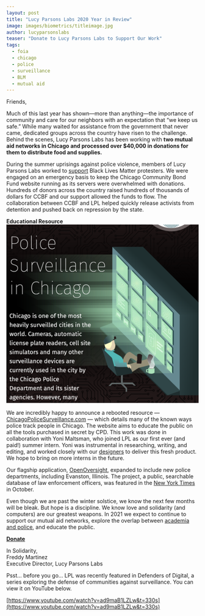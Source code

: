 ```yaml
---
layout: post
title: "Lucy Parsons Labs 2020 Year in Review"
image: images/biometrics/titleimage.jpg
author: lucyparsonslabs
teaser: "Donate to Lucy Parsons Labs to Support Our Work"
tags:
  - foia
  - chicago
  - police
  - surveillance
  - BLM
  - mutual aid
---
```


Friends,

Much of this last year has shown—more than anything—the importance of community and care for our neighbors with an expectation that “we keep us safe.” 
While many waited for assistance from the government that never came, dedicated groups across the country have risen to the challenge. 
Behind the scenes, Lucy Parsons Labs has been working with **two mutual aid networks in Chicago and 
processed over $40,000 in donations for them to distribute food and supplies.** 

During the summer uprisings against police violence, members of Lucy Parsons Labs worked to [support](https://lucyparsonslabs.com/posts/Black-Lives-Matter/)
Black Lives Matter protesters. We were engaged on an emergency basis to keep the Chicago Community Bond Fund website running as its servers were overwhelmed with donations. 
Hundreds of donors across the country raised hundreds of thousands of dollars for CCBF and our support allowed the funds to flow. 
The collaboration between CCBF and LPL helped quickly release activists from detention and pushed back on repression by the state. 

**Educational Resource**
![](/images/surveillancescreenshot.png)

We are incredibly happy to announce a rebooted resource — [ChicagoPoliceSurveillance.com](http://ChicagoPoliceSurveillance.com) — which details many of the known ways police track people in Chicago. 
The website aims to educate the public on all the tools purchased in secret by CPD. This work was done in collaboration with Yoni Maltsman, 
who joined LPL as our first ever (and paid!) summer intern. Yoni was instrumental in researching, writing, and editing, and worked closely with our 
[designers](https://studiothread.com/) to deliver this fresh product. We hope to bring on more interns in the future.

Our flagship application, [OpenOversight](https://openoversight.com/), expanded to include new police departments, including Evanston, Illinois. The project, a public, searchable database of 
law enforcement officers, was featured in the [New York Times](https://www.nytimes.com/2020/10/21/technology/facial-recognition-police.html) in October.

Even though we are past the winter solstice, we know the next few months will be bleak. But hope is a discipline.
We know love and solidarity (and computers) are our greatest weapons. In 2021 we expect to continue to support our mutual aid networks, 
explore the overlap between [academia and police](https://twitter.com/lucyparsonslabs/status/1338589394488467457), and educate the public. 

**[Donate](https://lucyparsonslabs.com/support/)**

In Solidarity,<br>
Freddy Martinez<br>
Executive Director, Lucy Parsons Labs


Psst... before you go… LPL was recently featured in Defenders of Digital, a series exploring the defense of communities against surveillance. You can view it on YouTube below.

[https://www.youtube.com/watch?v=ad9maB1LZLw&t=330s](https://www.youtube.com/watch?v=ad9maB1LZLw&t=330s)


